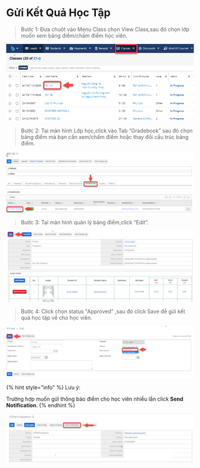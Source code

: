 # Gửi Kết Quả Học Tập

> Bước 1: Đưa chuột vào Menu Class chọn View Class,sau đó chọn lớp muốn xem bảng điểm/chấm điểm học viên.

![](../.gitbook/assets/bangdiem1.png)

> Bước 2: Tại màn hình Lớp học,click vào Tab “Gradebook” sau đó chọn bảng điểm mà bạn cần xem/chấm điểm hoặc thay đổi cấu trúc bảng điểm.

![](../.gitbook/assets/bangdiem2.png)

> Bước 3: Tại màn hình quản lý bảng điểm,click “Edit”.

![](../.gitbook/assets/1%20%285%29.png)

> Bước 4: Click chọn status "Approved" ,sau đó click Save để gửi kết quả học tập về cho học viên.

![](../.gitbook/assets/2%20%284%29.png)



{% hint style="info" %}
Lưu ý:

Trường hợp muốn gửi thông báo điểm cho học viên nhiều lần click **Send Notification**.
{% endhint %}

![](../.gitbook/assets/kqht.jpg)


